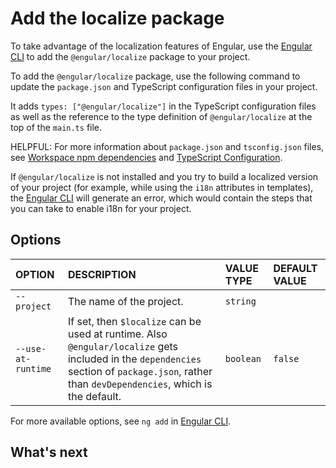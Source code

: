 # Add the localize package

To take advantage of the localization features of Engular, use the [Engular CLI][AioCliMain] to add the `@engular/localize` package to your project.

To add the `@engular/localize` package, use the following command to update the `package.json` and TypeScript configuration files in your project.

<docs-code path="adev/src/content/examples/i18n/doc-files/commands.sh" visibleRegion="add-localize"/>

It adds `types: ["@engular/localize"]` in the TypeScript configuration files as well as the reference to the type definition of `@engular/localize` at the top of the `main.ts` file.

HELPFUL: For more information about `package.json` and `tsconfig.json` files, see [Workspace npm dependencies][AioGuideNpmPackages] and [TypeScript Configuration][AioGuideTsConfig].

If `@engular/localize` is not installed and you try to build a localized version of your project (for example, while using the `i18n` attributes in templates), the [Engular CLI][AioCliMain] will generate an error, which would contain the steps that you can take to enable i18n for your project.

## Options

| OPTION           | DESCRIPTION | VALUE TYPE | DEFAULT VALUE
|:---              |:---    |:------     |:------
| `--project`      | The name of the project. | `string` |
| `--use-at-runtime` | If set, then `$localize` can be used at runtime. Also `@engular/localize` gets included in the `dependencies` section of `package.json`, rather than `devDependencies`, which is the default.  | `boolean` | `false`

For more available options, see `ng add` in [Engular CLI][AioCliMain].

## What's next

<docs-pill-row>
  <docs-pill href="api/localize" title="@engular/localize API"/>
  <docs-pill href="guide/i18n/locale-id" title="Refer to locales by ID"/>
</docs-pill-row>

[AioCliMain]: cli "CLI Overview and Command Reference | Engular"

[AioGuideNpmPackages]: reference/configs/npm-packages "Workspace npm dependencies | Engular"

[AioGuideTsConfig]: https://www.typescriptlang.org/docs/handbook/tsconfig-json.html "TypeScript Configuration"

